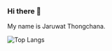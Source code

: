 ### Hi there 👋

My name is Jaruwat Thongchana.  

![Top Langs](https://github-readme-stats.vercel.app/api/top-langs/?username=RNCAT&layout=compact&theme=dark)

<!--
**RNCAT/RNCAT** is a ✨ _special_ ✨ repository because its `README.md` (this file) appears on your GitHub profile.

Here are some ideas to get you started:

- 🔭 I’m currently working on ...
- 🌱 I’m currently learning ...
- 👯 I’m looking to collaborate on ...
- 🤔 I’m looking for help with ...
- 💬 Ask me about ...
- 📫 How to reach me: ...
- 😄 Pronouns: ...
- ⚡ Fun fact: ...
-->
